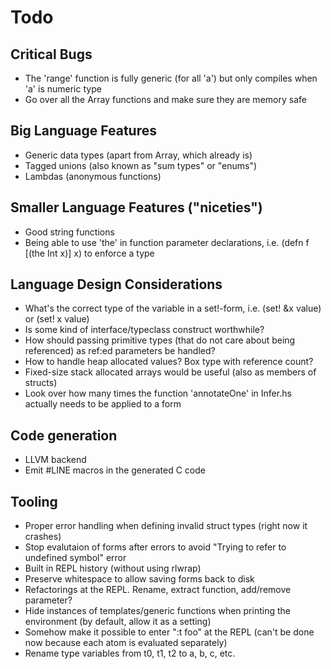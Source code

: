 # Todo

## Critical Bugs
* The 'range' function is fully generic (for all 'a') but only compiles when 'a' is numeric type
* Go over all the Array functions and make sure they are memory safe

## Big Language Features
* Generic data types (apart from Array, which already is)
* Tagged unions (also known as "sum types" or "enums")
* Lambdas (anonymous functions)

## Smaller Language Features ("niceties")
* Good string functions
* Being able to use 'the' in function parameter declarations, i.e. (defn f [(the Int x)] x) to enforce a type

## Language Design Considerations
* What's the correct type of the variable in a set!-form, i.e. (set! &x value) or (set! x value)
* Is some kind of interface/typeclass construct worthwhile?
* How should passing primitive types (that do not care about being referenced) as ref:ed parameters be handled?
* How to handle heap allocated values? Box type with reference count?
* Fixed-size stack allocated arrays would be useful (also as members of structs)
* Look over how many times the function 'annotateOne' in Infer.hs actually needs to be applied to a form

## Code generation
* LLVM backend
* Emit #LINE macros in the generated C code

## Tooling
* Proper error handling when defining invalid struct types (right now it crashes)
* Stop evalutaion of forms after errors to avoid "Trying to refer to undefined symbol" error
* Built in REPL history (without using rlwrap)
* Preserve whitespace to allow saving forms back to disk
* Refactorings at the REPL. Rename, extract function, add/remove parameter?
* Hide instances of templates/generic functions when printing the environment (by default, allow it as a setting)
* Somehow make it possible to enter ":t foo" at the REPL (can't be done now because each atom is evaluated separately)
* Rename type variables from t0, t1, t2 to a, b, c, etc.
